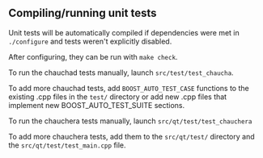 Compiling/running unit tests
------------------------------------

Unit tests will be automatically compiled if dependencies were met in `./configure`
and tests weren't explicitly disabled.

After configuring, they can be run with `make check`.

To run the chauchad tests manually, launch `src/test/test_chaucha`.

To add more chauchad tests, add `BOOST_AUTO_TEST_CASE` functions to the existing
.cpp files in the `test/` directory or add new .cpp files that
implement new BOOST_AUTO_TEST_SUITE sections.

To run the chauchera tests manually, launch `src/qt/test/test_chauchera`

To add more chauchera tests, add them to the `src/qt/test/` directory and
the `src/qt/test/test_main.cpp` file.
